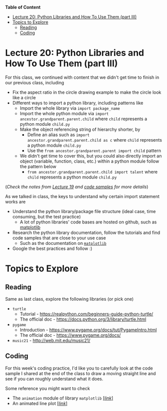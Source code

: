 
**Table of Content**
- [Lecture 20: Python Libraries and How To Use Them (part III)](#lecture-20-python-libraries-and-how-to-use-them-part-iii)
- [Topics to Explore](#topics-to-explore)
  - [Reading](#reading)
  - [Coding](#coding)


# Lecture 20: Python Libraries and How To Use Them (part III)
For this class, we continued with content that we didn't get time to finish in our previous class, including 
* Fix the aspect ratio in the circle drawing example to make the circle look like a circle
* Different ways to import a python library, including patterns like
  * Import the whole library via `import package_name`
  * Import the whole python module via `import ancestor.grandparent.parent.child` where `child` represents a python module `child.py`
  * Make the object referencing string of hierarchy shorter, by
    *  Define an alias such as `import ancestor.grandparent.parent.child as c` where `child` represents a python module `child.py`
    *  Use the `from ancestor.grandparent.parent import child` pattern
  * We didn't get time to cover this, but you could also directly import an object (variable, function, class, etc.) within a python module follow the pattern below
    * `from ancestor.grandparent.parent.child import talent` where `child` represents a python module `child.py`

(*Check the notes from [Lecture 19](../2023-02-11/README.md) and [code samples](../2023-02-25/practice.ipynb) for more details*)

As we talked in class, the keys to understand why certain import statement works are
* Understand the python library/package file structure (ideal case, time consuming, but the test practice)
  * A lot of python libraries' code bases are hosted on github, such as [matplotlib](https://github.com/matplotlib/matplotlib)
* Research the python library documentation, follow the tutorials and find code samples that are close to your use case
  * Such as the documentation on [`matplotlib`](https://matplotlib.org/stable/index.html)
* Google the best practices and follow :) 

# Topics to Explore
## Reading
Same as last class, explore the following libraries (or pick one)
* `turtle`
  * Tutorial - https://realpython.com/beginners-guide-python-turtle/
  * The official doc - https://docs.python.org/3/library/turtle.html
* `pygame`
  * Introduction - https://www.pygame.org/docs/tut/PygameIntro.html
  * The official doc - https://www.pygame.org/docs/
* `music21` - http://web.mit.edu/music21/

## Coding
For this week's coding practice, I'd like you to carefully look at the code sample I shared at the end of the class to draw a moving straight line and see if you can roughly understand what it does.

Some reference you might want to check
* The `animation` module of library `matplotlib` [[*link*]](https://matplotlib.org/stable/api/animation_api.html)
* An animated line plot [[*link*]](https://matplotlib.org/stable/gallery/animation/simple_anim.html)

